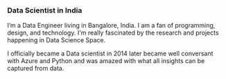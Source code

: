 
### Data Scientist in India
I’m a Data Engineer living in Bangalore, India. I am a fan of programming, design, and technology. I'm really fascinated by the research and projects happening in Data Science Space.

I officially became a Data scientist in 2014 later became well conversant with Azure and Python and was amazed with what all insights can be captured from data.

